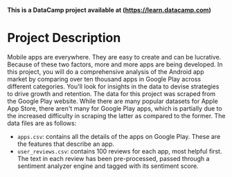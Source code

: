 **This is a DataCamp project available at (https://learn.datacamp.com)**

# Project Description

Mobile apps are everywhere. They are easy to create and can be lucrative. Because of these two factors, 
more and more apps are being developed. In this project, you will do a comprehensive analysis of the Android 
app market by comparing over ten thousand apps in Google Play across different categories. You'll look for 
insights in the data to devise strategies to drive growth and retention. The data for this project was scraped 
from the Google Play website. While there are many popular datasets for Apple App Store, there aren't many for 
Google Play apps, which is partially due to the increased difficulty in scraping the latter as compared to the former. 
The data files are as follows:

- `apps.csv`: contains all the details of the apps on Google Play. These are the features that describe an app.
- `user_reviews.csv`: contains 100 reviews for each app, most helpful first. The text in each review has been pre-processed, 
   passed through a sentiment analyzer engine and tagged with its sentiment score.
